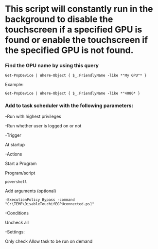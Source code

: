 # This script will constantly run in the background to disable the touchscreen if a specified GPU is found or enable the touchscreen if the specified GPU is not found.


### **Find the GPU name by using this query**

	Get-PnpDevice | Where-Object { $_.FriendlyName -like *"My GPU"* }

Example:

	Get-PnpDevice | Where-Object { $_.FriendlyName -like *"4080* }


### **Add to task scheduler with the following parameters:**

-Run with highest privileges

-Run whether user is logged on or not

-Trigger

  At startup
  
-Actions

   Start a Program
  
   Program/script
      
	powershell
    
   Add arguments (optional)

	-ExecutionPolicy Bypass -command "C:\TEMP\DisableTouchifEGPUconnected.ps1"
      
-Conditions

   Uncheck all
  
-Settings:

   Only check Allow task to be run on demand

